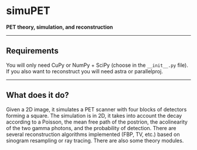 # simuPET
**PET theory, simulation, and reconstruction**

---

## Requirements

You will only need CuPy or NumPy + SciPy (choose in the `__init__.py` file). If you also want to reconstruct you will need astra or parallelproj.

---

## What does it do?

Given a 2D image, it simulates a PET scanner with four blocks of detectors forming a square. The simulation is in 2D, it takes into account the decay according to a Poisson, the mean free path of the postrion, the acolinearity of the two gamma photons, and the probability of detection. There are several reconstruction algorithms implemented (FBP, TV, etc.) based on sinogram resampling or ray tracing. There are also some theory modules.




